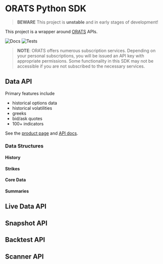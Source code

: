 # ORATS Python SDK

> **BEWARE** This project is **unstable** and in early stages of development!

This project is a wrapper around [ORATS](https://orats.com/) APIs.

![Docs](../../actions/workflows/build-docs.yml/badge.svg)
![Tests](../../actions/workflows/run-tests.yml/badge.svg)

> **NOTE**: ORATS offers numerous subscription services.
Depending on your personal subscriptions, you will be issued an API key with
appropriate permissions. Some functionality in this SDK may not be accessible
if you are not subscribed to the necessary services.

## Data API
Primary features include
- historical options data
- historical volatilities
- greeks
- bid/ask quotes
- 100+ indicators

See the [product page](https://orats.com/data-api/) and [API docs](https://docs.orats.io/datav2-api-guide/).

### Data Structures

#### History
#### Strikes
#### Core Data
#### Summaries

## Live Data API

## Snapshot API

## Backtest API

## Scanner API
